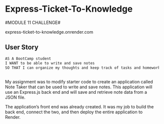 # Express-Ticket-To-Knowledge

#MODULE 11 CHALLENGE#

express-ticket-to-knowledge.onrender.com


## User Story

```md
AS A BootCamp student
I WANT to be able to write and save notes
SO THAT I can organize my thoughts and keep track of tasks and homework I need to complete
```
##
My assignment was to modify starter code to create an application called Note Taker that can be used to write and save notes. This application will use an Express.js back end and will save and retrieve note data from a JSON file.

The application’s front end was already created. It was my job to build the back end, connect the two, and then deploy the entire application to Render.
